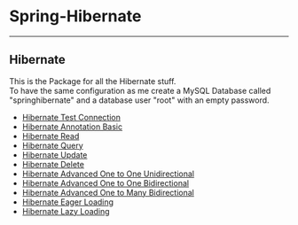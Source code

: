# Spring-Hibernate

---

## Hibernate

This is the Package for all the Hibernate stuff.\
To have the same configuration as me create a MySQL Database called "springhibernate" and a database user "root" with an empty password.

* [Hibernate Test Connection](https://github.com/mschoeffel/Spring-Hibernate/tree/master/src/spring/Hibernate/Test)
* [Hibernate Annotation Basic](https://github.com/mschoeffel/Spring-Hibernate/tree/master/src/spring/Hibernate/AnnotationBasic)
* [Hibernate Read](https://github.com/mschoeffel/Spring-Hibernate/tree/master/src/spring/Hibernate/ReadObject)
* [Hibernate Query](https://github.com/mschoeffel/Spring-Hibernate/tree/master/src/spring/Hibernate/QueryObject)
* [Hibernate Update](https://github.com/mschoeffel/Spring-Hibernate/tree/master/src/spring/Hibernate/UpdateObject)
* [Hibernate Delete](https://github.com/mschoeffel/Spring-Hibernate/tree/master/src/spring/Hibernate/DeleteObject)
* [Hibernate Advanced One to One Unidirectional](https://github.com/mschoeffel/Spring-Hibernate/tree/master/src/spring/Hibernate/OneToOneUni)
* [Hibernate Advanced One to One Bidirectional](https://github.com/mschoeffel/Spring-Hibernate/tree/master/src/spring/Hibernate/OneToOneBi)
* [Hibernate Advanced One to Many Bidirectional](https://github.com/mschoeffel/Spring-Hibernate/tree/master/src/spring/Hibernate/OneToManyBi)
* [Hibernate Eager Loading](https://github.com/mschoeffel/Spring-Hibernate/tree/master/src/spring/Hibernate/EagerLoading)
* [Hibernate Lazy Loading](https://github.com/mschoeffel/Spring-Hibernate/tree/master/src/spring/Hibernate/LazyLoading)
 